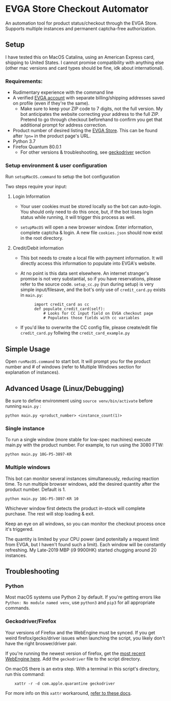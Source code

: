 # EVGA Store Checkout Automator

An automation tool for product status/checkout through the EVGA Store. Supports multiple instances and permanent captcha-free authorization.

## Setup

I have tested this on MacOS Catalina, using an American Express card, shipping to United States. I cannot promise compatibility with anything else (other mac versions and card types should be fine, idk about international).

### Requirements:

- Rudimentary experience with the command line
- A verified [EVGA account](https://secure.evga.com/us/login.asp) with separate billing/shipping addresses saved on profile (even if they're the same).
  - Make sure to keep your ZIP code to 7 digits, not the full version. My bot anticipates the website correcting your address to the full ZIP. Pretend to go through checkout beforehand to confirm you get that additional prompt for address correction.
- Product number of desired listing the [EVGA Store](https://www.evga.com/products/feature.aspx). This can be found after `?pn=` in the product page's URL. 
- Python 3.7
- Firefox Quantum 80.0.1 
  - For other versions & troubleshooting, see [geckodriver](#Geckodriver/Firefox) section

### Setup environment & user configuration

Run `setupMacOS.command` to setup the bot configuration

Two steps require your input:

1. Login Information

    - Your user cookies must be stored locally so the bot can auto-login. You should only need to do this once, but, if the bot loses login status while running, it will trigger this process as well.

    - `setupMacOS` will open a new browser window. Enter information, complete captcha & login. A new file `cookies.json` should now exist in the root directory.

2. Credit/Debit information

    - This bot needs to create a local file with payment information. It will directly access this information to populate into EVGA's website. 
    
    - At no point is this data sent elsewhere. An internet stranger's promise is not very substantial, so if you have reservations, please refer to the source code. `setup_cc.py` (run during setup) is very simple input/filesave, and the bot's only use of `credit_card.py` exists in `main.py`:
        
                import credit_card as cc
                def populate_credit_card(self):
                    # Looks for CC input field on EVGA checkout page
                    # Populates those fields with cc variables


    - If you'd like to overwrite the CC config file, please create/edit file `credit_card.py` follwing the `credit_card_example.py`

## Simple Usage

Open `runMacOS.command` to start bot. It will prompt you for the product number and # of windows (refer to Multiple Windows section for explanation of instances).

## Advanced Usage (Linux/Debugging)

Be sure to define environment using `source venv/bin/activate` before running `main.py` :



`python main.py <product_number> <instance_count(1)>`

### Single instance

To run a single window (more stable for low-spec machines) execute main.py with the product number. For example, to run using the 3080 FTW:

`python main.py 10G-P5-3897-KR`

### Multiple windows

This bot can monitor several instances simultaneously, reducing reaction time. To run multiple browser windows, add the desired quantity after the product number. Default is 1.

`python main.py 10G-P5-3897-KR 10`

Whichever window first detects the product in-stock will complete purchase. The rest will stop loading & exit. 

Keep an eye on all windows, so you can monitor the checkout process once it's triggered.

The quantity is limited by your CPU power (and potenitally a request limit from EVGA, but I haven't found such a limit). Each window will be constantly refreshing. My Late-2019 MBP (i9 9900HK) started chugging around 20 instances.


## Troubleshooting

### Python

Most macOS systems use Python 2 by default. If you're getting errors like `Python: No module named venv`, use `python3` and `pip3` for all appropriate commands.

### Geckodriver/Firefox

Your versions of Firefox and the WebEngine must be synced. If you get weird firefox/gecko/driver issues when launching the script, you likely don't have the right broswer/driver pair.

If you're running the newest version of firefox, get the [most recent WebEngine here](https://github.com/mozilla/geckodriver/releases). Add the `geckodriver` file to the script directory.

On macOS there is an extra step. With a terminal in this script's directory, run this command:

        xattr -r -d com.apple.quarantine geckodriver

For more info on this `xattr` workaround, [refer to these docs](https://firefox-source-docs.mozilla.org/testing/geckodriver/Notarization.html).